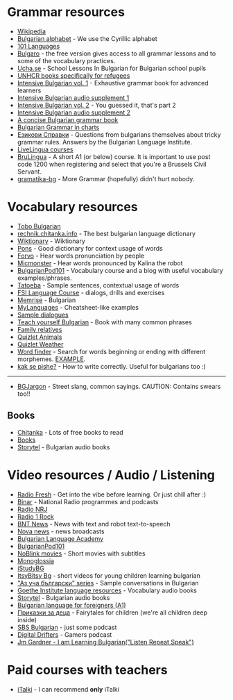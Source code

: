 
# Grammar resources
- [Wikipedia](https://en.wikipedia.org/wiki/Bulgarian_language)
- [Bulgarian alphabet](https://www.omniglot.com/writing/bulgarian.htm) - We use the Cyrillic alphabet
- [101 Languages](https://www.101languages.net/bulgarian/)
- [Bulgaro](https://www.bulgaro.io/) - the free version gives access to all grammar lessons and to some of the vocabulary practices.
- [Ucha.se](https://ucha.se/videos/balgarski-ezik/) - School Lessons In Bulgarian for Bulgarian school pupils
- [UNHCR books specifically for refugees](https://www.unhcr.org/bg/%d1%83%d1%87%d0%b5%d0%b1%d0%bd%d0%b8-%d0%bf%d0%be%d0%bc%d0%b0%d0%b3%d0%b0%d0%bb%d0%b0)
- [Intensive Bulgarian vol. 1](https://www.amazon.com/Intensive-Bulgarian-Vol-Textbook-Reference/dp/0299167445) - Exhaustive grammar book for advanced learners
- [Intensive Bulgarian audio supplement 1](https://www.amazon.com/Intensive-Bulgarian-Audio-Supplement-SPOKEN-WORD/dp/0299250342)
- [Intensive Bulgarian vol. 2](https://www.amazon.com/Intensive-Bulgarian-Vol-Textbook-Reference/dp/0299167542) - You guessed it, that's part 2
- [Intensive Bulgarian audio supplement 2](https://www.amazon.com/Intensive-Bulgarian-Audio-Supplement-SPOKEN-WORD/dp/029925044X)
- [A concise Bulgarian grammar book](https://inozmi.spilnotv.com/books/sprak/bg/stand_alone_bulgarian.pdf)
- [Bulgarian Grammar in charts](https://www.amazon.com/Grammar-Matters-Bulgarian-Charts-ebook/dp/B00KVIB5CS)
- [Езикови Справки](https://ibl.bas.bg/ezikovi_spravki/) - Questions from bulgarians themselves about tricky grammar rules. Answers by the Bulgarian Language Institute.
- [LiveLingua courses](https://www.livelingua.com/courses/Bulgarian)
- [BruLingua](https://learn.brulingua.be/) - A short A1 (or below) course. It is important to use post code 1200 when registering and select that you're a Brussels Civil Servant.
- [gramatika-bg](https://gramatika-bg.com/) - More Grammar (hopefully) didn't hurt nobody.
# Vocabulary resources
- [Tobo Bulgarian](https://www.toboapp.com/)
- [rechnik.chitanka.info](https://rechnik.chitanka.info/) - The best bulgarian language dictionary
- [Wiktionary](https://en.wiktionary.org/wiki/%D0%B7%D0%B4%D1%80%D0%B0%D0%B2%D0%B5%D0%B9) - Wiktionary
- [Pons](http://bg.pons.com/) - Good dictionary for context usage of words
- [Forvo](https://forvo.com/languages/bg/) - Hear words pronunciation by people
- [Micmonster](https://micmonster.com/text-to-speech/bulgarian-bulgaria/) - Hear words pronounced by Kalina the robot
- [BulgarianPod101](https://www.bulgarianpod101.com/blog/) - Vocabulary course and a blog with useful vocabulary examples/phrases.
- [Tatoeba](https://tatoeba.org/en/sentences/show_all_in/bul/eng) - Sample sentences, contextual usage of words
- [FSI Language Course](https://www.fsi-language-courses.org/fsi-bulgarian-basic-course/) - dialogs, drills and exercises
- [Memrise](https://app.memrise.com/courses/english/bulgarian/) - Bulgarian
- [MyLanguages](http://mylanguages.org/learn_bulgarian.php) - Cheatsheet-like examples
- [Sample dialogues](http://www.slavic-net.org/)
- [Teach yourself Bulgarian](https://www.academia.edu/34443394/Teach_Yourself_Bulgarian) - Book with many common phrases
- [Family relatives](https://raw.githubusercontent.com/mystiquewolf/bulgarian-language-resources/main/static/images/family-relatives.png)
- [Quizlet Animals](https://quizlet.com/be/668055760/%D0%96%D0%B8%D0%B2%D0%BE%D1%82%D0%BD%D0%B8-bg-en-flash-cards/)
- [Quizlet Weather](https://quizlet.com/be/668464510/%D0%92%D1%80%D0%B5%D0%BC%D0%B5-bg-en-flash-cards/)
- [Word finder](http://bg.words-finder.com/index.php) - Search for words beginning or ending with different morphemes. [EXAMPLE](http://bg.words-finder.com/index.php?end=%D0%BA%D0%B0%D0%B7%D0%B2%D0%B0%D0%BC).
- [kak se pishe?](https://kaksepishe.com/) - How to write correctly. Useful for bulgarians too :)

---

- [BGJargon](https://www.bgjargon.com/) - Street slang, common sayings. CAUTION: Contains swears too!!
## Books
- [Chitanka](https://chitanka.info/) - Lots of free books to read
- [Books](https://www.bdz.bg/bg/c/knigi)
- [Storytel](https://www.storytel.com/bg/bg/) - Bulgarian audio books
# Video resources / Audio / Listening
- [Radio Fresh](http://radiofresh.bg/) - Get into the vibe before learning. Or just chill after :)
- [Binar](https://binar.bg/) - National Radio programmes and podcasts
- [Radio NRJ](https://www.radioenergy.bg/)
- [Radio 1 Rock](https://www.radio1rock.bg/)
- [BNT News](https://bntnews.bg/) - News with text and robot text-to-speech
- [Nova news](https://www.youtube.com/@novanews2851) - news broadcasts
- [Bulgarian Language Academy](https://www.youtube.com/@bulgarianlanguageacademy2587)
- [BulgarianPod101](https://www.youtube.com/@BulgarianPod101)
- [NoBlink movies](https://youtube.com/playlist?list=PLFAphr0cjsWYGCZzbCd5gcTBbtBrH2Yk4) - Short movies with subtitles
- [Monoglossia](https://www.youtube.com/@Monoglossia)
- [iStudyBG](https://www.youtube.com/@istudybg2659)
- [ItsyBitsy Bg](https://www.youtube.com/channel/UCOrWIp_W-iaiyhoNce1tf4w) - short videos for young children learning bulgarian
- ["Аз уча български" series](https://www.youtube.com/playlist?list=PLnEXbUSPy8Rslhj5xJeTb3mT9pqpLOl5N) - Sample conversations in Bulgarian
- [Goethe Institute language resources](https://www.goethe-verlag.com/book2/EN/) - Vocabulary audio books
- [Storytel](https://www.storytel.com/bg/bg/) - Bulgarian audio books
- [Bulgarian language for foreigners (A1)](https://www.youtube.com/playlist?list=PLQ3iCvL8uyKSu0P6WB6fdvMzsm22BB6FM)
- [Приказки за деца](https://open.spotify.com/show/1o2riigiuhcISFq9rp1ajo) - Fairytales for children (we're all children deep inside)
- [SBS Bulgarian](https://open.spotify.com/show/6YgJOdBkxhjtA39eAPXc3B?si=5dc1b206f8a4488d) - just some podcast
- [Digital Drifters](https://open.spotify.com/show/5Yug73r6QF2PyYygdveREW) - Gamers podcast
- [Jm Gardner - I am Learning Bulgarian("Listen,Repeat,Speak")](https://open.spotify.com/album/1Cze9MT1sp1rQgpzM6J3jb?si=qEJL6lskQf-SveyydIwjUg)
# Paid courses with teachers
- [iTalki](https://www.italki.com/en) - I can recommend **only** iTalki
